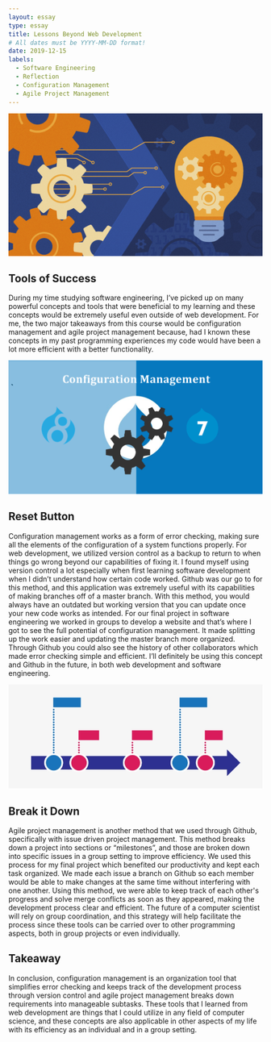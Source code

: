 ```yaml
---
layout: essay
type: essay
title: Lessons Beyond Web Development
# All dates must be YYYY-MM-DD format!
date: 2019-12-15
labels:
  - Software Engineering
  - Reflection
  - Configuration Management
  - Agile Project Management
---
```

<img class="ui large center rounded image" src="../images/lightbulb.png">

## Tools of Success

During my time studying software engineering, I’ve picked up on many powerful concepts and tools that were beneficial to my learning and these concepts would be extremely useful even outside of web development. For me, the two major takeaways from this course would be configuration management and agile project management because, had I known these concepts in my past programming experiences my code would have been a lot more efficient with a better functionality.

<img class="ui right large rounded image" src="../images/config.png">

## Reset Button

Configuration management works as a form of error checking, making sure all the elements of the configuration of a system functions properly. For web development, we utilized version control as a backup to return to when things go wrong beyond our capabilities of fixing it. I found myself using version control a lot especially when first learning software development when I didn’t understand how certain code worked. Github was our go to for this method, and this application was extremely useful with its capabilities of making branches off of a master branch. With this method, you would always have an outdated but working version that you can update once your new code works as intended. For our final project in software engineering we worked in groups to develop a website and that’s where I got to see the full potential of configuration management. It made splitting up the work easier and updating the master branch more organized. Through Github you could also see the history of other collaborators which made error checking simple and efficient. I’ll definitely be using this concept and Github in the future, in both web development and software engineering.

<img class="ui large right floated rounded image" src="../images/timeline.png">

## Break it Down

Agile project management is another method that we used through Github, specifically with issue driven project management. This method breaks down a project into sections or “milestones”, and those are broken down into specific issues in a group setting to improve efficiency. We used this process for my final project which benefited our productivity and kept each task organized. We made each issue a branch on Github so each member would be able to make changes at the same time without interfering with one another. Using this method, we were able to keep track of each other's progress and solve merge conflicts as soon as they appeared, making the development process clear and efficient. The future of a computer scientist will rely on group coordination, and this strategy will help facilitate the process since these tools can be carried over to other programming aspects, both in group projects or even individually.

## Takeaway

In conclusion, configuration management is an organization tool that simplifies error checking and keeps track of the development process through version control and agile project management breaks down requirements into manageable subtasks. These tools that I learned from web development are things that I could utilize in any field of computer science, and these concepts are also applicable in other aspects of my life with its efficiency as an individual and in a group setting.
